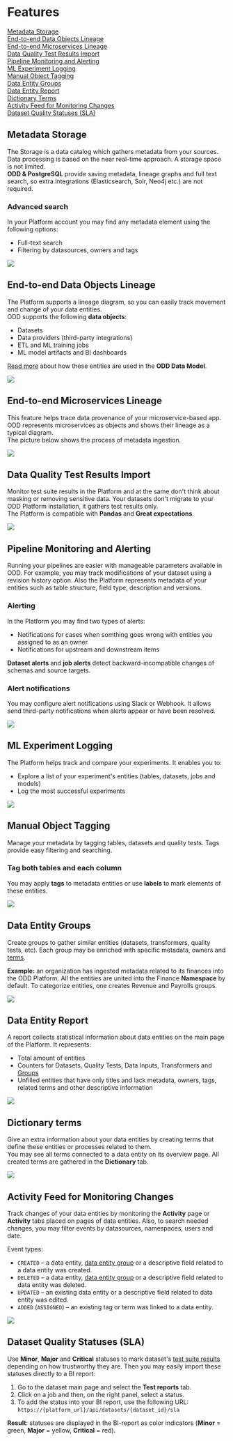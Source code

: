 # Features
[Metadata Storage](#metadata-storage) \
[End-to-end Data Objects Lineage](#end-to-end-data-objects-lineage) \
[End-to-end Microservices Lineage](#end-to-end-microservices-lineage) \
[Data Quality Test Results Import](#data-quality-test-results-import) \
[Pipeline Monitoring and Alerting](#pipeline-monitoring-and-alerting) \
[ML Experiment Logging](#ml-experiment-logging) \
[Manual Object Tagging](#manual-object-tagging) \
[Data Entity Groups](#data-entity-groups) \
[Data Entity Report](#data-entity-report) \
[Dictionary Terms](#dictionary-terms) \
[Activity Feed for Monitoring Changes](#act) \
[Dataset Quality Statuses (SLA)](#dataset-quality-statuses-sla) 

## Metadata Storage 
The Storage is a data catalog which gathers metadata from your sources. Data processing is based on the near real-time approach.  A storage space is not limited. \
**ODD & PostgreSQL** provide saving metadata, lineage graphs and full text search, so extra integrations (Elasticsearch, Solr, Neo4j etc.) are not required.   
### Advanced search 
In your Platform account you may find any metadata element using the following options:
* Full-text search 
* Filtering by datasources, owners and tags

![](.gitbook/img/storage.gif)

## End-to-end Data Objects Lineage
The Platform supports a lineage diagram, so you can easily track movement and change of your data entities. \
ODD supports the following **data objects**: 
* Datasets
* Data providers (third-party integrations)
* ETL and ML training jobs
* ML model artifacts and BI dashboards

[Read more](https://github.com/opendatadiscovery/opendatadiscovery-specification/blob/main/specification/specification.md#data-model-specification) about how these entities are used in the **ODD Data Model**.

![](.gitbook/img/lineage.gif)

## End-to-end Microservices Lineage 
This feature helps trace data provenance of your microservice-based app. ODD represents microservices as objects and shows their lineage as a typical diagram. \
The picture below shows the process of metadata ingestion.

![](.gitbook/img/microservices_lineage.png)

## Data Quality Test Results Import
Monitor test suite results in the Platform and at the same don't think about masking or removing sensitive data. Your datasets don't migrate to your ODD Platform installation, it gathers test results only. \
The Platform is compatible with **Pandas** and **Great expectations**.

![](.gitbook/img/dqtest.gif)

## Pipeline Monitoring and Alerting 
Running your pipelines are easier with manageable parameters available in ODD. For example, you may track modifications of your dataset using a revision history option. Also the Platform represents metadata of your entities such as table structure, field type, description and versions.
### Alerting 
In the Platform you may find two types of alerts: 
* Notifications for cases when somthing goes wrong with entities you assigned to as an owner
* Notifications for upstream and downstream items

**Dataset alerts** and **job alerts** detect backward-incompatible changes of schemas and source targets.

### Alert notifications
You may configure alert notifications using Slack or Webhook. It allows send third-party notifications when alerts appear or have been resolved.    

![](.gitbook/img/alerting.gif)

## ML Experiment Logging 
The Platform helps track and compare your experiments. It enables you to:
* Explore a list of your experiment's entities (tables, datasets, jobs and models)
* Log the most successful experiments

![](.gitbook/img/logging.gif)

## Manual Object Tagging 
Manage your metadata by tagging tables, datasets and quality tests. Tags provide easy filtering and searching.

### Tag both tables and each column
You may apply **tags** to metadata entities or use **labels** to mark elements of these entities.

![](.gitbook/img/tagging.gif)

## Data Entity Groups
Create groups to gather similar entities (datasets, transformers, quality tests, etc). Each group may be enriched with specific metadata, owners and [terms](#customized-dictionary).

**Example:** an organization has ingested metadata related to its finances into the ODD Platform. All the entities are united into the Finance **Namespace** by default. To categorize entities, one creates Revenue and Payrolls groups.

![](.gitbook/img/groups.gif)

## Data Entity Report
A report collects statistical information about data entities on the main page of the Platform. It represents:
* Total amount of entities
* Counters for Datasets, Quality Tests, Data Inputs, Transformers and [Groups](#data-entity-groups)
* Unfilled entities that have only titles and lack metadata, owners, tags, related terms and other descriptive information

![](.gitbook/img/report.png)
## Dictionary terms
Give an extra information about your data entities by creating terms that define these entities or processes related to them.\
You may see all terms connected to a data entity on its overview page. All created terms are gathered in the **Dictionary** tab.

![](.gitbook/img/terms.gif)

## Activity Feed for Monitoring Changes
Track changes of your data entities by monitoring the **Activity** page or **Activity** tabs placed on pages of data entities. Also, to search needed changes, you may filter events by datasources, namespaces, users and date.

Event types:
* `CREATED` – a data entity, [data entity group](#data-entity-groups) or a descriptive field related to a data entity was created. 
* `DELETED` – a data entity, [data entity group](#data-entity-groups) or a descriptive field related to data entity was deleted.
* `UPDATED` – an existing data entity or a descriptive field related to  data entity was edited.
* `ADDED` (`ASSIGNED`) – an existing tag or term was linked to a data entity.

![](.gitbook/img/activity.gif)
## Dataset Quality Statuses (SLA)
Use **Minor**, **Major** and **Critical** statuses to mark dataset's [test suite results](#data-quality-test-results-import) depending on how trustworthy they are. Then you may easily import these statuses directly to a BI report:
1. Go to the dataset main page and select the **Test reports** tab.
2. Click on a job and then, on the right panel, select a status.
3. To add the status into your BI report, use the following URL: `https://{platform_url}/api/datasets/{dataset_id}/sla`

**Result**: statuses are displayed in the BI-report as color indicators (**Minor** = green, **Major** = yellow, **Critical** = red). 

<!---
## Federation Data Catalog
> :exclamation: Coming soon! The description below is for informational purposes only.

The Catalog is a tool which helps to bring distributed catalogs together in the Platform. \
\
**How it works.** You connect each catalog to the Platform &rarr; It pulls the data without postprocessing (statistics creation and data cleansing are not supported) to save in ODD servers &rarr; The data from each source automatically occurs in a Platform account. \
\
To collect data from decentralized sources ODD uses a pull strategy ([read more](Adapters.md) about the strategies). \
To connect your data sources with the Platform use the [API](https://github.com/opendatadiscovery/odd-platform/tree/main/odd-platform-specification). 

| Object name | Description |
| --- | ----------- |
| **DataInput** | Title |
| **DataInput** | Title |
![](.gitbook/img/lineage.gif) 
-->